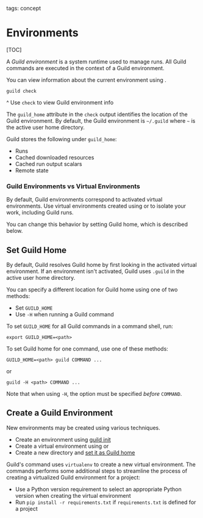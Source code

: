 tags: concept

# Environments

[TOC]

A *Guild environment* is a system runtime used to manage runs. All
Guild commands are executed in the context of a Guild environment.

You can view information about the current environment using
[](cmd:check).

``` command
guild check
```

^ Use `check` to view Guild environment info

The `guild_home` attribute in the `check` output identifies the
location of the Guild environment. By default, the Guild environment
is `~/.guild` where `~` is the active user home directory.

Guild stores the following under `guild_home`:

- Runs
- Cached downloaded resources
- Cached run output scalars
- Remote state

### Guild Environments vs Virtual Environments

By default, Guild environments correspond to activated virtual
environments. Use virtual environments created using [](ref:conda) or
[](ref:virtualenv) to isolate your work, including Guild runs.

You can change this behavior by setting Guild home, which is described
below.

## Set Guild Home

By default, Guild resolves Guild home by first looking in the
activated virtual environment. If an environment isn't activated,
Guild uses `.guild` in the active user home directory.

You can specify a different location for Guild home using one of two
methods:

- Set `GUILD_HOME`
- Use `-H` when running a Guild command

To set `GUILD_HOME` for all Guild commands in a command shell, run:

```
export GUILD_HOME=<path>
```

To set Guild home for one command, use one of these methods:

```
GUILD_HOME=<path> guild COMMAND ...
```

or

```
guild -H <path> COMMAND ...
```

Note that when using `-H`, the option must be specified *before*
`COMMAND`.

## Create a Guild Environment

New environments may be created using various techniques.

- Create an environment using [guild init](cmd:init)
- Create a virtual environment using [](ref:virtualenv) or
  [](ref:conda)
- Create a new directory and [set it as Guild home](#set-guild-home)

Guild's [](cmd:init) command uses `virtualenv` to create a new virtual
environment. The commands performs some additional steps to streamline
the process of creating a virtualized Guild environment for a project:

- Use a Python version requirement to select an appropriate Python
  version when creating the virtual environment
- Run `pip install -r requirements.txt` if `requirements.txt` is
  defined for a project
